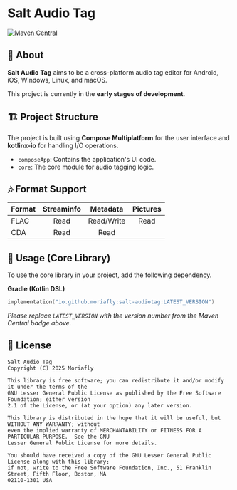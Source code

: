 # Salt Audio Tag

[![Maven Central](https://img.shields.io/maven-central/v/io.github.moriafly/salt-audiotag)](https://search.maven.org/search?q=g:io.github.moriafly)

## 📖 About

**Salt Audio Tag** aims to be a cross-platform audio tag editor for Android, iOS, Windows, Linux, and macOS.

This project is currently in the **early stages of development**.

## 🏗️ Project Structure

The project is built using **Compose Multiplatform** for the user interface and **kotlinx-io** for handling I/O operations.

- `composeApp`: Contains the application's UI code.
- `core`: The core module for audio tagging logic.

## 🎶 Format Support

| Format | Streaminfo |  Metadata  | Pictures |
|:-------|:----------:|:----------:|:--------:|
| FLAC   |    Read    | Read/Write |   Read   |
| CDA    |    Read    |    Read    |          |

## 🚀 Usage (Core Library)

To use the core library in your project, add the following dependency.

**Gradle (Kotlin DSL)**

```kotlin
implementation("io.github.moriafly:salt-audiotag:LATEST_VERSION")
```

*Please replace `LATEST_VERSION` with the version number from the Maven Central badge above.*

## 📜 License

```
Salt Audio Tag
Copyright (C) 2025 Moriafly

This library is free software; you can redistribute it and/or modify it under the terms of the
GNU Lesser General Public License as published by the Free Software Foundation; either version
2.1 of the License, or (at your option) any later version.

This library is distributed in the hope that it will be useful, but WITHOUT ANY WARRANTY; without
even the implied warranty of MERCHANTABILITY or FITNESS FOR A PARTICULAR PURPOSE.  See the GNU
Lesser General Public License for more details.

You should have received a copy of the GNU Lesser General Public License along with this library;
if not, write to the Free Software Foundation, Inc., 51 Franklin Street, Fifth Floor, Boston, MA
02110-1301 USA
```